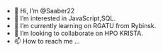 - 👋 Hi, I’m @Saaber22
- 👀 I’m interested in JavaScript,SQL.
- 🌱 I’m currently learning on RGATU from Rybinsk.
- 💞️ I’m looking to collaborate on HPO KRISTA.
- 📫 How to reach me ...
 
<!---
Saaber22/Saaber22 is a ✨ special ✨ repository because its `README.md` (this file) appears on your GitHub profile.
You can click the Preview link to take a look at your changes.
--->
